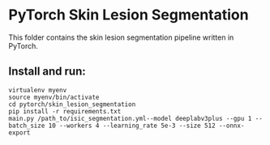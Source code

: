 # PyTorch Skin Lesion Segmentation

This folder contains the skin lesion segmentation pipeline written in PyTorch.

## Install and run:
```shell
virtualenv myenv
source myenv/bin/activate
cd pytorch/skin_lesion_segmentation
pip install -r requirements.txt
main.py /path_to/isic_segmentation.yml--model deeplabv3plus --gpu 1 --batch_size 10 --workers 4 --learning_rate 5e-3 --size 512 --onnx-export
```
